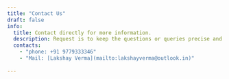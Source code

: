 ```yaml
---
title: "Contact Us"
draft: false
info: 
  title: Contact directly for more information.
  description: Request is to keep the questions or queries precise and complete because the current situation does not allow me to connect as often.
  contacts: 
    - "phone: +91 9779333346"
    - "Mail: [Lakshay Verma](mailto:lakshayverma@outlook.in)"
    
---
```


